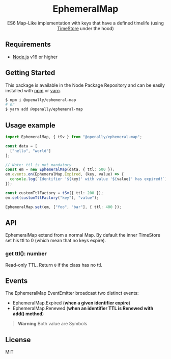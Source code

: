 <p align="center"><h1 align="center">
  EphemeralMap
</h1>

<p align="center">
  ES6 Map-Like implementation with keys that have a defined timelife (using <a href="https://github.com/OpenAlly/npm-packages/tree/main/src/timestore">TimeStore</a> under the hood)
</p>

## Requirements
- [Node.js](https://nodejs.org/en/) v16 or higher

## Getting Started

This package is available in the Node Package Repository and can be easily installed with [npm](https://docs.npmjs.com/getting-started/what-is-npm) or [yarn](https://yarnpkg.com).

```bash
$ npm i @openally/ephemeral-map
# or
$ yarn add @openally/ephemeral-map
```

## Usage example

```ts
import EphemeralMap, { tSv } from "@openally/ephemeral-map";

const data = [
  ["hello", "world"]
];

// Note: ttl is not mandatory
const em = new EphemeralMap(data, { ttl: 500 });
em.events.on(EphemeralMap.Expired, (key, value) => {
  console.log(`Identifier '${key}' with value '${value}' has expired!`);
});

const customTtlFactory = tSv({ ttl: 200 });
em.set(customTtlFactory("key"), "value");

EphemeralMap.set(em, ["foo", "bar"], { ttl: 400 });
```

## API
EphemeralMap extend from a normal Map. By default the inner TimeStore set his ttl to 0 (which mean that no keys expire). 

### get ttl(): number
Read-only TTL. Return `0` if the class has no ttl.

## Events

The EphemeralMap EventEmitter broadcast two distinct events:

- EphemeralMap.Expired (**when a given identifier expire**)
- EphemeralMap.Renewed (**when an identifier TTL is Renewed with add() method**)

> **Warning** Both value are Symbols

## License
MIT
